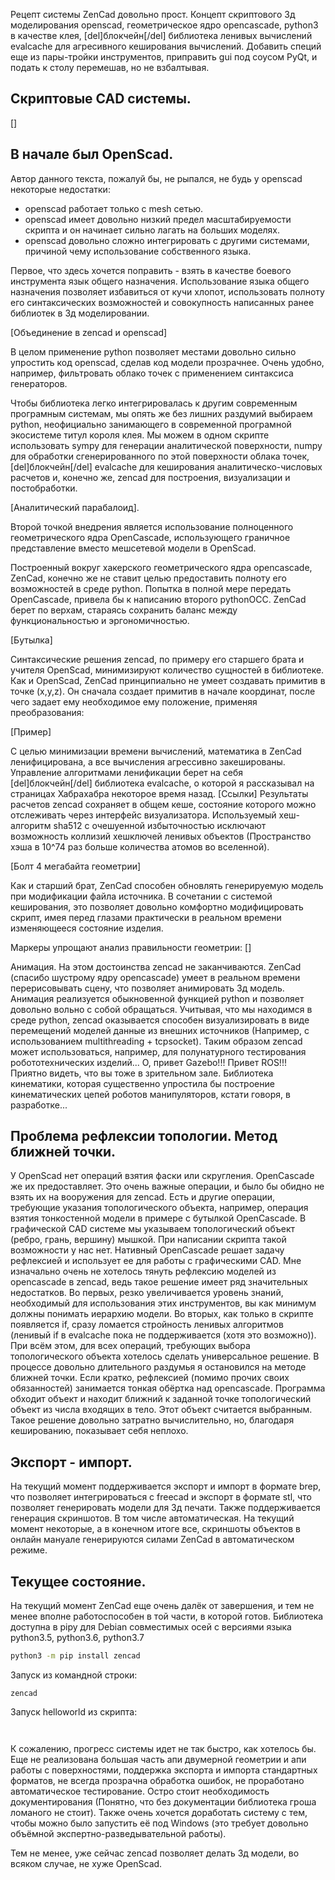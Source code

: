 Рецепт системы ZenCad довольно прост. Концепт скриптового 3д моделирования openscad, геометрическое ядро opencascade, python3 в качестве клея, [del]блокчейн[/del] библиотека ленивых вычислений evalcache для агресивного кеширования вычислений. Добавить специй еще из пары-тройки инструментов, приправить gui под соусом PyQt, и подать к столу перемешав, но не взбалтывая.

## Скриптовые CAD системы.
[]

## В начале был OpenScad.
Автор данного текста, пожалуй бы, не рыпался, не будь у openscad некоторые недостатки:
- openscad работает только с mesh сетью.
- openscad имеет довольно низкий предел масштабируемости скрипта и он начинает сильно лагать на больших моделях.
- openscad довольно сложно интегрировать с другими системами, причиной чему использование собственного языка.

Первое, что здесь хочется поправить - взять в качестве боевого инструмента язык общего назначения. Использование языка общего назначения позволяет избавиться от кучи хлопот, использовать полноту его синтаксических возможностей и совокупность написанных ранее библиотек в 3д моделировании. 

[Объединение в zencad и openscad]

В целом применение python позволяет местами довольно сильно упростить код openscad, сделав код модели прозрачнее. Очень удобно, например, фильтровать облако точек с применением синтаксиса генераторов.

Чтобы библиотека легко интегрировалась к другим современным програмным системам, мы опять же без лишних раздумий выбираем python, неофициально занимающего в современной програмной экосистеме титул короля клея. Мы можем в одном скрипте использовать sympy для генерации аналитической поверхности, numpy для обработки сгенерированного по этой поверхности облака точек, [del]блокчейн[/del] evalcache для кеширования аналитическо-числовых расчетов и, конечно же, zencad для построения, визуализации и постобработки. 

[Аналитический парабалоид].

Второй точкой внедрения является использование полноценного геометрического ядра OpenCascade, использующего граничное представление вместо мешсетевой модели в OpenScad.

Построенный вокруг хакерского геометрического ядра opencascade, ZenCad, конечно же не ставит целью предоставить полноту его возможностей в среде python. Попытка в полной мере передать OpenCascade, привела бы к написанию второго pythonOCC. ZenCad берет по верхам, стараясь сохранить баланс между функциональностью и эргономичностью. 

[Бутылка]

Синтаксические решения zencad, по примеру его старшего брата и учителя OpenScad, минимизируют количество сущностей в библиотеке. Как и OpenScad, ZenCad принципиально не умеет создавать примитив в точке (x,y,z). Он сначала создает примитив в начале координат, после чего задает ему необходимое ему положение, применяя преобразования:

[Пример]

С целью минимизации времени вычислений, математика в ZenCad ленифицирована, а все вычисления агрессивно закешированы. Управление алгоритмами ленификации берет на себя [del]блокчейн[/del] библиотека evalcache, о которой я рассказывал на страницах Хабрахабра некоторое время назад. [Ссылки] Результаты расчетов zencad сохраняет в общем кеше, состояние которого можно отслеживать через интерфейс визуализатора. Используемый хеш-алгоритм sha512 с очешуенной избыточностью исключают возможность коллизий хешключей ленивых объектов (Пространство хэша в 10^74 раз больше количества атомов во вселенной).

[Болт 4 мегабайта геометрии]

Как и старший брат, ZenCad способен обновлять генерируемую модель при модификации файла источника. В сочетании с системой кеширования, это позволяет довольно комфортно модифицировать скрипт, имея перед глазами практически в реальном времени изменяющееся состояние изделия.

Маркеры упрощают анализ правильности геометрии:
[]

Анимация.
На этом достоинства zencad не заканчиваются. 
ZenCad (спасибо шустрому ядру opencascade) умеет в реальном времени перерисовывать сцену, что позволяет анимировать 3д модель. Анимация реализуется обыкновенной функцией python и позволяет довольно вольно с собой обращаться. Учитывая, что мы находимся в среде python, zencad оказывается способен визуализировать в виде перемещений моделей данные из внешних источников (Например, с использованием multithreading + tcpsocket). Таким образом zencad может использоваться, например, для полунатурного тестирования робототехнических изделий... О, привет Gazebo!!! Привет ROS!!! Приятно видеть, что вы тоже в зрительном зале. Библиотека кинематики, которая существенно упростила бы построение кинематических цепей роботов манипуляторов, кстати говоря, в разработке...

## Проблема рефлексии топологии. Метод ближней точки.
У OpenScad нет операций взятия фаски или скругления. OpenCascade же их предоставляет. Это очень важные операции, и было бы обидно не взять их на вооружения для zencad. Есть и другие операции, требующие указания топологического объекта, например, операция взятия тонкостенной модели в примере с бутылкой OpenCascade. В графической CAD системе мы указываем топологический объект (ребро, грань, вершину) мышкой. При написании скрипта такой возможности у нас нет. Нативный OpenCascade решает задачу рефлексией и использует ее для работы с графическими CAD. Мне изначально очень не хотелось тянуть рефлексию моделей из opencascade в zencad, ведь такое решение имеет ряд значительных недостатков. Во первых, резко увеличивается уровень знаний, необходимый для использования этих инструментов, вы как минимум должны понимать иерархию модели. Во вторых, как только в скрипте появляется if, сразу ломается стройность ленивых алгоритмов (ленивый if в evalcache пока не поддерживается (хотя это возможно)). При всём этом, для всех операций, требующих выбора топологического объекта хотелось сделать универсальное решение. В процессе довольно длительного раздумья я остановился на методе ближней точки. Если кратко, рефлексией (помимо прочих своих обязанностей) занимается тонкая обёртка над opencascade. Программа обходит объект и находит ближний к заданной точке топологический объект из числа входящих в тело. Этот объект считается выбранным. Такое решение довольно затратно вычислительно, но, благодаря кешированию, показывает себя неплохо. 

## Экспорт - импорт.
На текущий момент поддерживается экспорт и импорт в формате brep, что позволяет интегрироваться с freecad и экспорт в формате stl, что позволяет генерировать модели для 3д печати. Также поддерживается генерация скриншотов. В том числе автоматическая. На текущий момент некоторые, а в конечном итоге все, скриншоты объектов в онлайн мануале генерируются силами ZenCad в автоматическом режиме. 

## Текущее состояние. 
На текущий момент ZenCad еще очень далёк от завершения, и тем не менее вполне работоспособен в той части, в которой готов.
Библиотека доступна в pipy для Debian совместимых осей с версиями языка python3.5, python3.6, python3.7
```sh
python3 -m pip install zencad 
```

Запуск из командной строки:
```python3
zencad 
```

Запуск helloworld из скрипта:
```python3
 
```

К сожалению, прогресс системы идет не так быстро, как хотелось бы. Еще не реализована большая часть апи двумерной геометрии и апи работы с поверхностями, поддержка экспорта и импорта стандартных форматов, не всегда прозрачна обработка ошибок, не проработано автоматическое тестирование. Остро стоит необходимость документирования (Понятно, что без документации библиотека гроша ломаного не стоит). Также очень хочется доработать систему с тем, чтобы можно было запустить её под Windows (это требует довольно объёмной экспертно-разведывательной работы).

Тем не менее, уже сейчас zencad позволяет делать 3д модели, во всяком случае, не хуже OpenScad.

